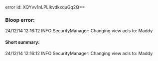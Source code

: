 error id: XQYvv1nLPLIkvdkxquGq2Q==
### Bloop error:

24/12/14 12:16:12 INFO SecurityManager: Changing view acls to: Maddy
#### Short summary: 

24/12/14 12:16:12 INFO SecurityManager: Changing view acls to: Maddy